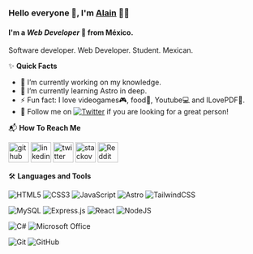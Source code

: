### Hello everyone 👋, I'm [Alain](https://github.com/ajlittlebro) 👩‍💻
#### I'm a ***Web Developer*** 🚀 from México.
Software developer. Web Developer. Student. Mexican.

✨ **Quick Facts**
- 🔭 I’m currently working on my knowledge. 
- 🌱 I’m currently learning Astro in deep. 
- ⚡ Fun fact: I love videogames🎮, food🍔, Youtube💻 and ILovePDF📑.
- 🤍 Follow me on [![Twitter](https://img.shields.io/twitter/url/https/twitter.com/ajlittlebro.svg?style=social&label=Follow%20%40ajlittlebro)](https://twitter.com/ajlittlebro) if you are looking for a great person!





📬 **How To Reach Me**

[<img src='https://cdn.jsdelivr.net/npm/simple-icons@3.0.1/icons/github.svg' alt='github' height='40'>](https://github.com/ajlittlebro)  [<img src='https://cdn.jsdelivr.net/npm/simple-icons@3.0.1/icons/linkedin.svg' alt='linkedin' height='40'>](https://www.linkedin.com/in/alain-tolentinoi/)  [<img src='https://cdn.jsdelivr.net/npm/simple-icons@3.0.1/icons/twitter.svg' alt='twitter' height='40'>](https://twitter.com/ajlittlebro)  [<img src='https://cdn.jsdelivr.net/npm/simple-icons@3.0.1/icons/stackoverflow.svg' alt='stackoverflow' height='40'>](https://stackoverflow.com/users/22049362/ajlittlebro)  [<img src='https://cdn.jsdelivr.net/npm/simple-icons@3.0.1/icons/reddit.svg' alt='Reddit' height='40'>](https://www.reddit.com/user/ajlittlebro)  

🛠️ **Languages and Tools**

![HTML5](https://img.shields.io/badge/html5-%23E34F26.svg?style=for-the-badge&logo=html5&logoColor=white) ![CSS3](https://img.shields.io/badge/css3-%231572B6.svg?style=for-the-badge&logo=css3&logoColor=white) ![JavaScript](https://img.shields.io/badge/javascript-%23323330.svg?style=for-the-badge&logo=javascript&logoColor=%23F7DF1E) ![Astro](https://img.shields.io/badge/astro-%232C2052.svg?style=for-the-badge&logo=astro&logoColor=white) ![TailwindCSS](https://img.shields.io/badge/tailwindcss-%2338B2AC.svg?style=for-the-badge&logo=tailwind-css&logoColor=white)

![MySQL](https://img.shields.io/badge/mysql-4479A1.svg?style=for-the-badge&logo=mysql&logoColor=white) ![Express.js](https://img.shields.io/badge/express.js-%23404d59.svg?style=for-the-badge&logo=express&logoColor=%2361DAFB) ![React](https://img.shields.io/badge/react-%2320232a.svg?style=for-the-badge&logo=react&logoColor=%2361DAFB) ![NodeJS](https://img.shields.io/badge/node.js-6DA55F?style=for-the-badge&logo=node.js&logoColor=white)

![C#](https://img.shields.io/badge/c%23-%23239120.svg?style=for-the-badge&logo=csharp&logoColor=white) ![Microsoft Office](https://img.shields.io/badge/Microsoft_Office-D83B01?style=for-the-badge&logo=microsoft-office&logoColor=white)

![Git](https://img.shields.io/badge/git-%23F05033.svg?style=for-the-badge&logo=git&logoColor=white) ![GitHub](https://img.shields.io/badge/github-%23121011.svg?style=for-the-badge&logo=github&logoColor=white)



